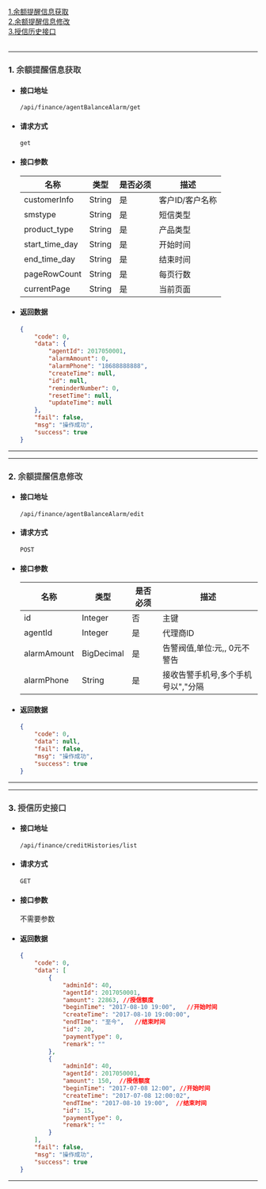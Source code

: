 <a href="#agentBalanceAlarmGet" >1.余额提醒信息获取</a><br/>
<a href="#agentBalanceAlarmEdit" >2.余额提醒信息修改</a><br/>
<a href="#creditHistories" >3.授信历史接口</a><br/>
<br/>

- - -
### 1. <a id="agentBalanceAlarmGet" name="agentBalanceAlarmGet" style="text-decoration: none; color: #444;">余额提醒信息获取</a>
 * #### 接口地址
   ```
   /api/finance/agentBalanceAlarm/get
   ```
 * #### 请求方式
   ```
   get
   ```
 * #### 接口参数  
   | 名称 | 类型 | 是否必须 |描述 | 
   | ------ | ------ | ------ | ------ |
   | customerInfo | String | 是 |客户ID/客户名称 |
   | smstype | String | 是 |短信类型|
   | product_type | String | 是 |产品类型|
   | start_time_day | String | 是 |开始时间|
   | end_time_day | String | 是 |结束时间|
   | pageRowCount | String | 是 |每页行数|
   | currentPage | String | 是 |当前页面|
   
 * #### 返回数据
   ```json
   {
       "code": 0,
       "data": {
           "agentId": 2017050001,
           "alarmAmount": 0,
           "alarmPhone": "18688888888",
           "createTime": null,
           "id": null,
           "reminderNumber": 0,
           "resetTime": null,
           "updateTime": null
       },
       "fail": false,
       "msg": "操作成功",
       "success": true
   }
   ```
- - -


- - -
### 2. <a id="agentBalanceAlarmEdit" name="agentBalanceAlarmEdit" style="text-decoration: none; color: #444;">余额提醒信息修改</a>
 * #### 接口地址
   ```
   /api/finance/agentBalanceAlarm/edit
   ```
 * #### 请求方式
   ```
   POST
   ```
 * #### 接口参数  
   | 名称 | 类型 | 是否必须 |描述 | 
   | ------ | ------ | ------ | ------ |
   | id | Integer | 否 | 主键|
   | agentId | Integer | 是 |代理商ID|
   | alarmAmount | BigDecimal | 是 |告警阀值,单位:元,, 0元不警告|
   | alarmPhone | String | 是 |接收告警手机号,多个手机号以","分隔| 
   
 * #### 返回数据
   ```json
   {
       "code": 0,
       "data": null,
       "fail": false,
       "msg": "操作成功",
       "success": true
   }
   ```
- - -

- - -
### 3. <a id="creditHistories" name="creditHistories" style="text-decoration: none; color: #444;">授信历史接口</a>
 * #### 接口地址
   ```
   /api/finance/creditHistories/list
   ```
 * #### 请求方式
   ```
   GET
   ```
 * #### 接口参数   
   不需要参数
   
 * #### 返回数据
   ```json
   {
       "code": 0,
       "data": [
           {
               "adminId": 40,
               "agentId": 2017050001,
               "amount": 22863, //授信额度
               "beginTime": "2017-08-10 19:00",   //开始时间
               "createTime": "2017-08-10 19:00:00",
               "endTIme": "至今",   //结束时间
               "id": 20,
               "paymentType": 0,
               "remark": ""
           },
           {
               "adminId": 40,
               "agentId": 2017050001,
               "amount": 150,  //授信额度
               "beginTime": "2017-07-08 12:00", //开始时间
               "createTime": "2017-07-08 12:00:02",
               "endTIme": "2017-08-10 19:00",  //结束时间
               "id": 15,
               "paymentType": 0,
               "remark": ""
           }
       ],
       "fail": false,
       "msg": "操作成功",
       "success": true
   }
   ```
- - -
 